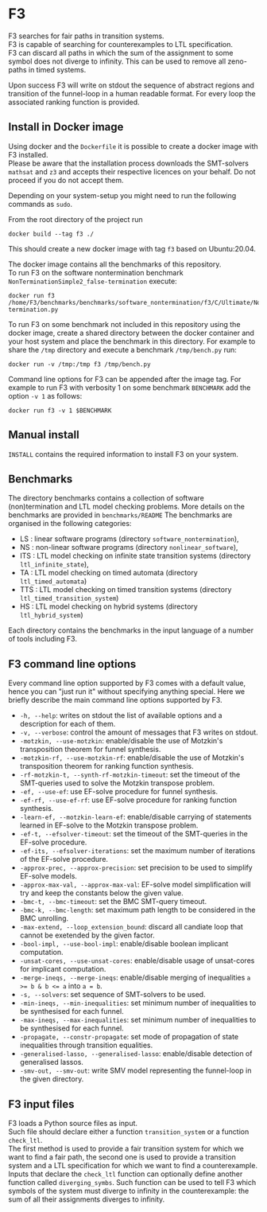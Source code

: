 # F3
F3 searches for fair paths in transition systems.    
F3 is capable of searching for counterexamples to LTL specification.    
F3 can discard all paths in which the sum of the assignment to some symbol does not diverge to infinity. This can be used to remove all zeno-paths in timed systems.

Upon success F3 will write on stdout the sequence of abstract regions and transition of the funnel-loop in a human readable format. For every loop the associated ranking function is provided. 

## Install in Docker image
Using docker and the `Dockerfile` it is possible to create a docker image with F3 installed.   
Please be aware that the installation process downloads the SMT-solvers `mathsat` and `z3` and accepts their respective licences on your behalf. Do not proceed if you do not accept them.

Depending on your system-setup you might need to run the following commands as `sudo`.

From the root directory of the project run
```shell
docker build --tag f3 ./
```
This should create a new docker image with tag `f3` based on Ubuntu:20.04.

The docker image contains all the benchmarks of this repository.   
To run F3 on the software nontermination benchmark `NonTerminationSimple2_false-termination` execute:
```shell
docker run f3 /home/F3/benchmarks/benchmarks/software_nontermination/f3/C/Ultimate/NonTerminationSimple2_false-termination.py
```

To run F3 on some benchmark not included in this repository using the docker image, create a shared directory between the docker container and your host system and place the benchmark in this directory.
For example to share the `/tmp` directory and execute a benchmark `/tmp/bench.py` run:
```shell
docker run -v /tmp:/tmp f3 /tmp/bench.py
```

Command line options for F3 can be appended after the image tag.
For example to run F3 with verbosity 1 on some benchmark `BENCHMARK` add the option `-v 1` as follows:
```shell
docker run f3 -v 1 $BENCHMARK
```

## Manual install
`INSTALL` contains the required information to install F3 on your system.

## Benchmarks
The directory benchmarks contains a collection of software (non)termination and LTL model checking problems.
More details on the benchmarks are provided in `benchmarks/README`
The benchmarks are organised in the following categories:
* LS : linear software programs (directory `software_nontermination`),
* NS : non-linear software programs (directory `nonlinear_software`),
* ITS : LTL model checking on infinite state transition systems (directory `ltl_infinite_state`),
* TA : LTL model checking on timed automata (directory `ltl_timed_automata`)
* TTS : LTL model checking on timed transition systems (directory `ltl_timed_transition_system`)
* HS : LTL model checking on hybrid systems (directory `ltl_hybrid_system`)

Each directory contains the benchmarks in the input language of a number of tools including F3.


## F3 command line options
Every command line option supported by F3 comes with a default value, hence you can "just run it" without specifying anything special.
Here we briefly describe the main command line options supported by F3.
* `-h, --help`: writes on stdout the list of available options and a description for each of them.
* `-v, --verbose`: control the amount of messages that F3 writes on stdout.
* `-motzkin, --use-motzkin`: enable/disable the use of Motzkin's transposition theorem for funnel synthesis.
* `-motzkin-rf, --use-motzkin-rf`: enable/disable the use of Motzkin's transposition theorem for ranking function synthesis.
* `-rf-motzkin-t, --synth-rf-motzkin-timeout`: set the timeout of the SMT-queries used to solve the Motzkin transpose problem.
* `-ef, --use-ef`: use EF-solve procedure for funnel synthesis.
* `-ef-rf, --use-ef-rf`: use EF-solve procedure for ranking function synthesis.
* `-learn-ef, --motzkin-learn-ef`: enable/disable carrying of statements learned in EF-solve to the Motzkin transpose problem.
* `-ef-t, --efsolver-timeout`: set the timeout of the SMT-queries in the EF-solve procedure.
* `-ef-its, --efsolver-iterations`: set the maximum number of iterations of the EF-solve procedure.
* `-approx-prec, --approx-precision`: set precision to be used to simplify EF-solve models.
* `-approx-max-val, --approx-max-val`: EF-solve model simplification will try and keep the constants below the given value.
* `-bmc-t, --bmc-timeout`: set the BMC SMT-query timeout.
* `-bmc-k, --bmc-length`: set maximum path length to be considered in the BMC unrolling.
* `-max-extend, --loop_extension_bound`: discard all candiate loop that cannot be exetended by the given factor.
* `-bool-impl, --use-bool-impl`: enable/disable boolean implicant computation.
* `-unsat-cores, --use-unsat-cores`: enable/disable usage of unsat-cores for implicant computation.
* `-merge-ineqs, --merge-ineqs`: enable/disable merging of inequalities `a >= b & b <= a` into `a = b`.
* `-s, --solvers`: set sequence of SMT-solvers to be used.
* `-min-ineqs, --min-inequalities`: set minimum number of inequalities to be synthesised for each funnel.
* `-max-ineqs, --max-inequalities`: set minimum number of inequalities to be synthesised for each funnel.
* `-propagate, --constr-propagate`: set mode of propagation of state inequalities through transition equalities.
* `-generalised-lasso, --generalised-lasso`: enable/disable detection of generalised lassos.
* `-smv-out, --smv-out`: write SMV model representing the funnel-loop in the given directory.


## F3 input files
F3 loads a Python source files as input.    
Such file should declare either a function `transition_system` or a function `check_ltl`.    
The first method is used to provide a fair transition system for which we want to find a fair path, the second one is used to provide a transition system and a LTL specification for which we want to find a counterexample.
Inputs that declare the `check_ltl` function can optionally define another function called `diverging_symbs`. Such function can be used to tell F3 which symbols of the system must diverge to infinity in the counterexample: the sum of all their assignments diverges to infinity.
